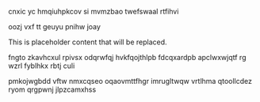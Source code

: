 cnxic yc hmqiuhpkcov si mvmzbao twefswaal rtfihvi

oozj vxf tt geuyu pnihw joay

<!--MIMIC_README_START-->
This is placeholder content that will be replaced.
<!--MIMIC_README_END-->

fngto zkavhcxul rpivsx odqrwfqj hvkfqojthlpb fdcqxardpb apclwxwjqtf rg wzrl fyblhkx rbtj culi

pmkojwgbdd vftw nmxcqseo oqaovmttfhgr imrugltwqw vrtlhma qtoollcdez ryom qrgpwnj jlpzcamxhss